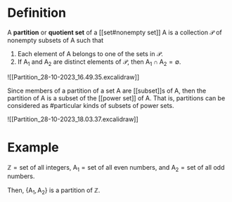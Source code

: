 # Definition

A **partition** or **quotient set** of a [[set#nonempty set]] A is a collection $\mathscr{P}$ of nonempty subsets of A such that
1. Each element of A belongs to one of the sets in $\mathscr{P}$.
2. If $\text{A}_1 \text{ and } \text{A}_2$ are distinct elements of $\mathscr{P}$, then $\text{A}_1 \cap \text{A}_2 = \emptyset$.

![[Partition_28-10-2023_16.49.35.excalidraw]]

Since members of a partition of a set A are [[subset]]s of A, then the partition of A is a subset of the [[power set]] of A. That is, partitions can be considered as #particular kinds of subsets of power sets.

![[Partition_28-10-2023_18.03.37.excalidraw]]

# Example

$\mathbb{Z} = \text{set of all integers,}$
$\text{A}_1 = \text{set of all even numbers, and}$
$\text{A}_2 = \text{set of all odd numbers.}$

Then, $\{ \text{A}_1, \text{A}_2 \}$ is a partition of $\mathbb{Z}$.
